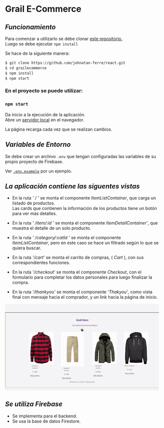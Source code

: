 
# **Grail E-Commerce**
## _Funcionamiento_

Para comenzar a utilizarlo se debe clonar [este repositorio.](https://github.com/johnatan-ferre/react)\
Luego se debe ejecutar `npm install`

Se hace de la siguiente manera:

```bash
$ git clone https://github.com/johnatan-ferre/react.git
$ cd grailecommerce
$ npm install
$ npm start
```

### En el proyecto se puede utilizar:

### `npm start`

Da inicio a la ejecución de la aplicación.\
Abre un [servidor local](http://localhost:3000) en el navegador.

La página recarga cada vez que se realizan cambios.

## _Variables de Entorno_

Se debe crear un archivo `.env` que tengan configuradas las variables de su propio proyecto de Firebase.

Ver [`.env.example`](https://github.com/johnatan-ferre/react/blob/entregafinal/.env.example) por un ejemplo.



## _La aplicación contiene las siguentes vistas_

- En la ruta _' / '_ se monta el componente _ItemListContainer_, que carga un listado de productos.\
Las cards que contienen la información de los productos tiene un botón para ver más detalles.

- En la ruta _' /item/:id '_ se monta el componente _ItemDetailContainer'_, que muestra el detalle de un solo producto.

- En la ruta _' /category/:catId '_ se monta el componente _ItemListContainer_, pero en este caso se hace un filtrado según lo que se quiera buscar.

- En la ruta _'/cart'_ se monta el carrito de compras, ( _Cart_ ), con sus correspondientes funciones.

- En la ruta _'/checkout'_ se monta el componente _Checkout_, con el formulario para completar los datos personales para luego finalizar la compra.

- En la ruta _'/thankyou'_ se monta el componente _'Thakyou'_, como vista final con mensaje hacia el comprador, y un link hacia la página de inicio.

![navegacion-grailecommerce](./public/images/grail-navegacion.gif)

## _Se utiliza Firebase_

- Se implementa para el backend.
- Se usa la base de datos Firestore.
